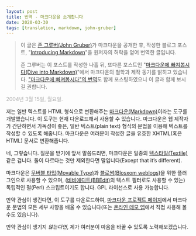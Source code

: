 ```yaml
---
layout: post
title: 번역 - 마크다운을 소개합니다
date: 2020-03-30
tags: [translation, markdown, john-gruber]
---
```


> 이 글은 [존 그루버(John Gruber)](https://daringfireball.net/)가 마크다운을 공개한 후, 작성한 블로그 포스트, "[Introducing Markdown](https://daringfireball.net/2004/03/introducing_markdown)"을 원저자의 허락을 얻어 번역한 글입니다.
>
> 존 그루버는 이 포스트를 작성한 나흘 뒤, 또다른 포스트인 "[마크다운에 빠져봅시다(Dive into Markdown)](https://daringfireball.net/2004/03/dive_into_markdown)"에서 마크다운의 철학과 제작 동기를 밝히고 있습니다. ["마크다운에 빠져봅시다"의 번역](/2020/03/dive-into-markdown-ko)도 함께 포스팅하였으니 이 글과 함께 보시길 권합니다.

<span style="color: #aaa">2004년 3월 15일, 월요일.</span>

저는 일반 텍스트를 HTML 형식으로 변환해주는 [마크다운(Markdown)](https://daringfireball.net/projects/markdown/)이라는 도구를 개발했습니다. 이 도구는 현재 다운로드해서 사용할 수 있습니다. 마크다운은 웹 제작자가 간단하면서 가독성이 좋은, 일반 텍스트(plain text) 형식의 문법을 이용해 텍스트를 작성할 수 있도록 해줍니다. 마크다운은 여러분이 작성한 글을 유효한 XHTML(혹은 HTML) 문서로 변환해줍니다.

네, 그렇습니다. 질문을 받기에 앞서 말씀드리면, 마크다운은 일종의 [텍스타일(Textile)](http://textism.com/tools/textile/) 같은 겁니다. 둘이 다르다는 것만 제외한다면 말입니다(Except that it’s different).

마크다운은 [무버블 타입(Movable Type)](https://www.movabletype.org/)과 [블로썸(Blosxom weblogs)](http://blosxom.sourceforge.net/)을 위한 플러그인으로 사용할 수 있으며, ([비비에디트(BBEdit)](https://www.barebones.com/products/bbedit/)의 텍스트 필터로도 사용할 수 있는) 독립적인 펄(Perl) 스크립트이기도 합니다. GPL 라이선스로 사용 가능합니다.

만약 관심이 생긴다면, 이 도구를 다운로드하여, [마크다운 프로젝트 페이지](https://daringfireball.net/projects/markdown/)에서 마크다운 문법의 모든 세부 사항을 배울 수 있습니다(또는 [온라인 데모 앱](https://daringfireball.net/projects/markdown/dingus)에서 직접 사용해 볼수도 있습니다).

만약 관심이 생기지 *않는다면*, 제가 여러분이 마음을 바꿀 수 있도록 노력해보겠습니다.
